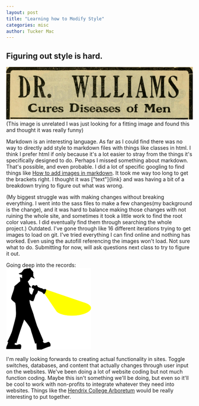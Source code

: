 ```yaml
---
layout: post
title: "Learning how to Modify Style"
categories: misc
author: Tucker Mac
---
```


## Figuring out style is hard.
![image](/assets/image2.jpg)
(This image is unrelated I was just looking for a fitting image and found this and thought it was really funny)

Markdown is an interesting language. As far as I could find there was no way to directly add style to markdown files with things like classes in html. I think I prefer html if only because it's a lot easier to stray from the things it's specifically designed to do. Perhaps I missed something about markdown. That's possible, and even probable. I did a lot of specific googling to find things like [How to add images in markdown](https://stackoverflow.com/questions/41604263/how-do-i-display-local-image-in-markdown). It took me way too long to get the brackets right. I thought it was ["text"]{link} and was having a bit of a breakdown trying to figure out what was wrong.

(My biggest struggle was with making changes without breaking everything. I went into the sass files to make a few changes(my background is the change), and it was hard to balance making those changes with not ruining the whole site, and sometimes it took a little work to find the root color values. I did eventually find them through searching the whole project.) Outdated. I've gone through like 16 different iterations trying to get images to load on git. I've tried everything I can find online and nothing has worked. Even using the autofill referencing the images won't load. Not sure what to do. Submitting for now, will ask questions next class to try to figure it out.

Going deep into the records:  
![image](/assets/detective.png)

I'm really looking forwards to creating actual functionality in sites. Toggle switches, databases, and content that actually changes through user input on the websites. We've been doing a lot of website coding but not much function coding. Maybe this isn't something we'll be doing, but even so it'll be cool to work with non-profits to integrate whatever they need into websites. Things like the [Hendrix College Arboretum](https://arboretum.hendrix.edu) would be really interesting to put together.
